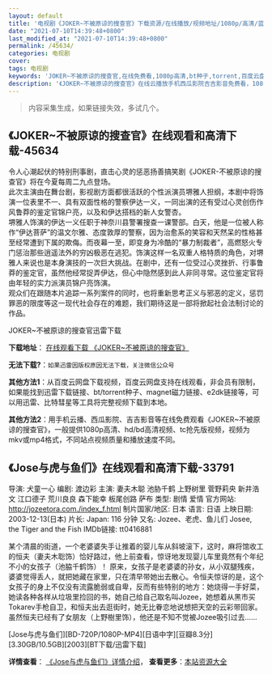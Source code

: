 ```yaml
---
layout: default
title: '电视剧《JOKER~不被原谅的搜查官》下载资源/在线播放/视频地址/1080p/高清/蓝光'
date: "2021-07-10T14:39:48+0800"
last_modified_at: "2021-07-10T14:39:48+0800"
permalink: /45634/
categories: 电视剧
cover:
tags: 电视剧
keywords: 'JOKER~不被原谅的搜查官,在线免费看,1080p高清,bt种子,torrent,百度云盘,magnet,磁力链,迅雷下载资源'
description: '《JOKER~不被原谅的搜查官》在线云播放手机西瓜影院吉吉影音免费看，1080p高清bd/hd未删减完整版和tc抢先枪版，mkv/mp4格式，附带bt/torrent种子、magnet/磁力链、百度云盘、网盘资源迅雷下载链接'
---
```


>内容采集生成，如果链接失效，多试几个。


## 《JOKER~不被原谅的搜查官》在线观看和高清下载-45634

令人心潮起伏的特别刑事剧，直击心灵的惩恶扬善搞笑剧《JOKER-不被原谅的搜查官》将在今夏每周二九点登场。<br />此次主演由在舞台剧，影视剧方面都很活跃的个性派演员堺雅人担纲，本剧中将饰演一位表里不一、具有双面性格的警察伊达一义，一同出演的还有受过心灵创伤作风鲁莽的鉴定官锦户亮，以及和伊达搭档的新人女警杏。<br />堺雅人饰演的伊达一义任职于神奈川县警署搜查一课警部。白天，他是一位被人称作&ldquo;伊达菩萨”的温文尔雅、态度敦厚的警察，因为治愈系的笑容和天然呆的性格甚至经常遭到下属的欺侮。而夜幕一至，即变身为冷酷的&ldquo;暴力制裁者&rdquo;，高燃怒火专门惩治那些逍遥法外的穷凶极恶在逃犯。饰演这样一名双重人格特质的角色，对堺雅人来说也是本身演技的一次巨大挑战。在剧中，还有一位受过心灵挫折、行事鲁莽的鉴定官，虽然他经常捉弄伊达，但心中隐然感到此人非同寻常。这位鉴定官将由年轻的实力派演员锦户亮饰演。<br />观众们在跟随本片追踪一系列案件的同时，也将重新思考正义与邪恶的定义，惩罚罪恶的限度等这一现代社会存在的难题，我们期待这是一部将掀起社会法制讨论的作品。


JOKER~不被原谅的搜查官迅雷下载

**下载地址**： [在线观看下载 《JOKER~不被原谅的搜查官》](https://www.993dy.com//vod-detail-id-6457.html) 


**无法下载?**：`如果迅雷因版权原因无法下载，关注微信公众号 `

**其他方法1**：从百度云网盘下载视频，百度云网盘支持在线观看，非会员有限制，如果能找到迅雷下载链接、bt/torrent种子、magnet磁力链接、e2dk链接等，可以用迅雷、比特彗星等工具将完整视频下载到本地。

**其他方法2**：用手机云播、西瓜影院、吉吉影音等在线免费观看《JOKER~不被原谅的搜查官》，一般提供1080p高清、hd/bd高清视频、tc抢先版视频，视频为mkv或mp4格式，不同站点视频质量和播放速度不同。


## 《Jose与虎与鱼们》在线观看和高清下载-33791

导演: 犬童一心 编剧: 渡边彩 主演: 妻夫木聪 池胁千鹤 上野树里 菅野莉央 新井浩文 江口德子 荒川良良 森下能幸 板尾创路 萨布 类型: 剧情 爱情 官方网站: http://jozeetora.com./index_f.html 制片国家/地区: 日本 语言: 日语 上映日期: 2003-12-13(日本) 片长: Japan: 116 分钟 又名: Jozee、老虎、鱼儿们 Josee, the Tiger and the Fish IMDb链接: tt0416881

某个清晨的街道，一个老婆婆失手让推着的婴儿车从斜坡滚下，这时，麻将馆收工的恒夫（妻夫木聡饰）恰好路过，他上前查看，惊讶地发现婴儿车里竟然有个年纪不小的女孩子（池脇千鹤饰）！ 原来，女孩子是老婆婆的孙女，从小双腿残疾，婆婆觉得丢人，就把她藏在家里，只在清早带她出去散心。令恒夫惊讶的是，这个女孩子的身上不仅没有流露脆弱或自卑，反而有些特别的地方：她烧得一手好菜，她读各种各样从垃圾里捡回的书，她自己给自己取名叫Jozee，她想着从黑市买Tokarev手枪自卫，和恒夫出去逛街时，她无比眷恋地说想把天空的云彩带回家。 虽然恒夫已经有了女朋友（上野樹里饰），他还是不知不觉被Jozee吸引过去……


[Jose与虎与鱼们][BD-720P/1080P-MP4][日语中字][豆瓣8.3分][3.30GB/10.5GB][2003][BT下载/迅雷下载]

**详情查看**： [《Jose与虎与鱼们》详情介绍](/movie/33791/)， **查看更多**：[本站资源大全](/movie/t/all/)

